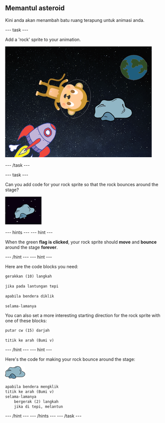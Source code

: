 ## Memantul asteroid

Kini anda akan menambah batu ruang terapung untuk animasi anda.

\--- task \---

Add a 'rock' sprite to your animation.

![Adding a rock sprite](images/space-rock-sprite.png)

\--- /task \---

\--- task \---

Can you add code for your rock sprite so that the rock bounces around the stage?

![Testing a bouncing rock](images/space-bounce-test.png)

\--- hints \--- \--- hint \---

When the green **flag is clicked**, your rock sprite should **move** and **bounce** around the stage **forever**.

\--- /hint \--- \--- hint \---

Here are the code blocks you need:

```blocks3
gerakkan (10) langkah

jika pada lantungan tepi

apabila bendera diklik

selama-lamanya
```

You can also set a more interesting starting direction for the rock sprite with one of these blocks:

```blocks3
putar cw (15) darjah

titik ke arah (Bumi v)
```

\--- /hint \--- \--- hint \---

Here's the code for making your rock bounce around the stage:

![Rock sprite](images/sprite-rock.png)

```blocks3
apabila bendera mengklik
titik ke arah (Bumi v)
selama-lamanya
    bergerak (2) langkah
    jika di tepi, melantun
```

\--- /hint \--- \--- /hints \--- \--- /task \---